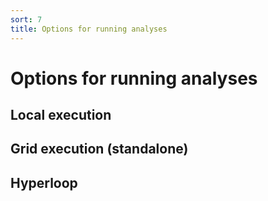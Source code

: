 ```yaml
---
sort: 7
title: Options for running analyses
---
```


# Options for running analyses

## Local execution

## Grid execution (standalone)

## Hyperloop 


